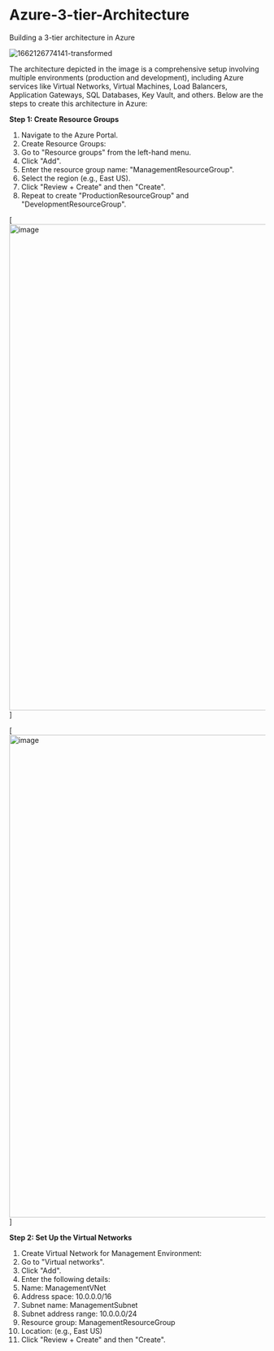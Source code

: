 # Azure-3-tier-Architecture
Building a 3-tier architecture in Azure

![1662126774141-transformed](https://github.com/user-attachments/assets/4365f12f-fde3-4f7e-b25a-0bfe36c1272a)

The architecture depicted in the image is a comprehensive setup involving multiple environments (production and development), including Azure services like Virtual Networks, Virtual Machines, Load Balancers, Application Gateways, SQL Databases, Key Vault, and others. Below are the steps to create this architecture in Azure:

**Step 1: Create Resource Groups**
1)	Navigate to the Azure Portal.
2)	Create Resource Groups:
3)	Go to "Resource groups" from the left-hand menu.
4)	Click "Add".
5)	Enter the resource group name: "ManagementResourceGroup".
6)	Select the region (e.g., East US).
7)	Click "Review + Create" and then "Create".
8)	Repeat to create "ProductionResourceGroup" and "DevelopmentResourceGroup".

[<img width="957" alt="image" src="https://github.com/user-attachments/assets/2ca5f843-91f7-418a-80ae-cbaa0bf4721d">]

[<img width="950" alt="image" src="https://github.com/user-attachments/assets/b943adcb-942e-446d-a9a0-8fe626fcd419">]

**Step 2: Set Up the Virtual Networks**
1)	Create Virtual Network for Management Environment:
2)	Go to "Virtual networks".
3)	Click "Add".
4)	Enter the following details:
5)	Name: ManagementVNet
6)	Address space: 10.0.0.0/16
7)	Subnet name: ManagementSubnet
8)	Subnet address range: 10.0.0.0/24
9)	Resource group: ManagementResourceGroup
10)	Location: (e.g., East US)
11)	Click "Review + Create" and then "Create".



